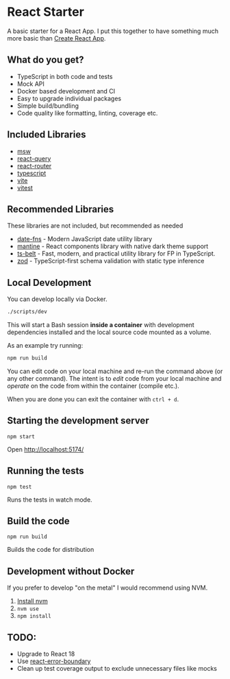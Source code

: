 # React Starter

A basic starter for a React App.
I put this together to have something much more basic than
[Create React App](https://github.com/facebook/create-react-app).

## What do you get?

- TypeScript in both code and tests
- Mock API
- Docker based development and CI
- Easy to upgrade individual packages
- Simple build/bundling
- Code quality like formatting, linting, coverage etc.

## Included Libraries

- [msw](https://mswjs.io/)
- [react-query](https://react-query.tanstack.com/)
- [react-router](https://reactrouter.com/)
- [typescript](https://www.typescriptlang.org/)
- [vite](https://github.com/vitejs/vite)
- [vitest](https://vitest.dev/)

## Recommended Libraries

These libraries are not included, but recommended as needed

- [date-fns](https://github.com/date-fns/date-fns) - Modern JavaScript date utility library
- [mantine](https://github.com/mantinedev/mantine/) - React components library with native dark theme support
- [ts-belt](https://github.com/mobily/ts-belt) - Fast, modern, and practical utility library for FP in TypeScript.
- [zod](https://github.com/colinhacks/zod) - TypeScript-first schema validation with static type inference

## Local Development

You can develop locally via Docker.

```bash
./scripts/dev
```

This will start a Bash session **inside a container** with development dependencies installed
and the local source code mounted as a volume.

As an example try running:

```bash
npm run build
```

You can edit code on your local machine and re-run the command above (or any other command).
The intent is to _edit_ code from your local machine
and _operate_ on the code from within the container (compile etc.).

When you are done you can exit the container with `ctrl + d`.

## Starting the development server

```
npm start
```

Open [http://localhost:5174/](http://localhost:5174/)

## Running the tests

```
npm test
```

Runs the tests in watch mode.

## Build the code

```
npm run build
```

Builds the code for distribution

## Development without Docker

If you prefer to develop "on the metal" I would recommend
using NVM.

1. [Install nvm](https://github.com/nvm-sh/nvm#installing-and-updating)
2. `nvm use`
3. `npm install`

## TODO:

- Upgrade to React 18
- Use [react-error-boundary](https://github.com/bvaughn/react-error-boundary)
- Clean up test coverage output to exclude unnecessary files like mocks
